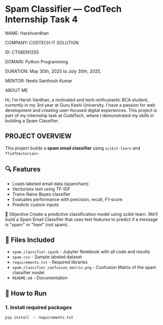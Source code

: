 # Spam Classifier — CodTech Internship Task 4

NAME: Harshvardhan

COMPANY: CODTECH IT SOLUTION

ID: CT08DN1255

DOMAIN: Python Programming

DURATION: May 30th, 2025 to July 30th, 2025.

MENTOR: Neela Santhosh Kumar

ABOUT ME

Hi, I'm Harsh Vardhan, a motivated and tech-enthusiastic BCA student, currently in my 3rd year at Guru Kashi University. I have a passion for web development and creating user-focused digital experiences. This project is part of my internship task at CodeTech, where I demonstrated my skills in building a Spam Classifier.

## PROJECT OVERVIEW
This project builds a **spam email classifier** using `scikit-learn` and `TfidfVectorizer`.

## 🔍 Features
- Loads labeled email data (spam/ham)
- Vectorizes text using TF-IDF
- Trains Naive Bayes classifier
- Evaluates performance with precision, recall, F1-score
- Predicts custom inputs

🎯 Objective
Create a predictive classification model using scikit-learn.
We’ll build a Spam Email Classifier that uses text features to predict if a message is "spam" or "ham" (not spam).

## 📁 Files Included
- `spam_classifier.ipynb` - Jupyter Notebook with all code and results
- `spam.csv` - Sample labeled dataset
- `requirements.txt` - Required libraries
- `spam_classifier_confusion_matrix.png` - Confusion Matrix of the spam classifier model
- `README.md` - Documentation

## 🚀 How to Run

### 1. Install required packages
```bash
pip install -r requirements.txt
